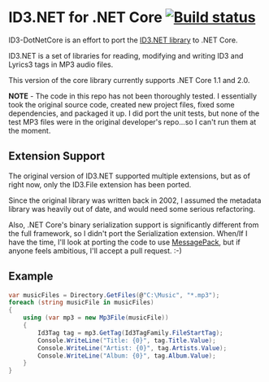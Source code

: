 # ID3.NET for .NET Core [![Build status](https://ci.appveyor.com/api/projects/status/4h6xnd2cvjpf93oe?svg=true)](https://ci.appveyor.com/project/jcoutch/id3-dotnetcore)


ID3-DotNetCore is an effort to port the [ID3.NET library](https://id3.codeplex.com/) to .NET Core.

ID3.NET is a set of libraries for reading, modifying and writing ID3 and Lyrics3 tags in MP3 audio files.

This version of the core library currently supports .NET Core 1.1 and 2.0.

**NOTE** - The code in this repo has not been thoroughly tested.  I essentially took the original source code, created new project files, fixed some dependencies, and packaged it up.  I did port the unit tests, but none of the test MP3 files were in the original developer's repo...so I can't run them at the moment.

## Extension Support

The original version of ID3.NET supported multiple extensions, but as of right now, only the ID3.File extension has been ported.

Since the original library was written back in 2002, I assumed the metadata library was heavily out of date, and would need some serious refactoring.

Also, .NET Core's binary serialization support is significantly different from the full framework, so I didn't port the Serialization extension.  When/If I have the time, I'll look at porting the code to use [MessagePack](https://github.com/neuecc/MessagePack-CSharp), but if anyone feels ambitious, I'll accept a pull request.  :-)

## Example
```csharp
var musicFiles = Directory.GetFiles(@"C:\Music", "*.mp3");
foreach (string musicFile in musicFiles)
{
    using (var mp3 = new Mp3File(musicFile))
    {
        Id3Tag tag = mp3.GetTag(Id3TagFamily.FileStartTag);
        Console.WriteLine("Title: {0}", tag.Title.Value);
        Console.WriteLine("Artist: {0}", tag.Artists.Value);
        Console.WriteLine("Album: {0}", tag.Album.Value);
    }
}
```
